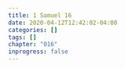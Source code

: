 ```yaml
---
title: 1 Samuel 16
date: 2020-04-12T12:42:02-04:00
categories: []
tags: []
chapter: "016"
inprogress: false
---
```


